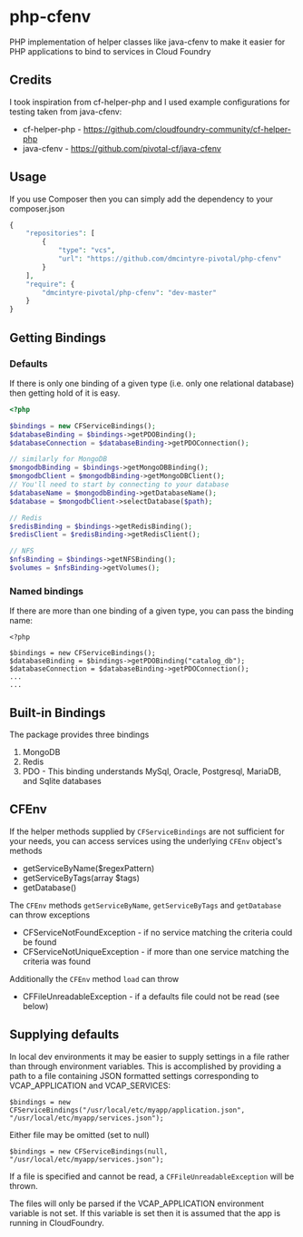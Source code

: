 # php-cfenv
PHP implementation of helper classes like java-cfenv to make it easier for PHP applications to bind to services in Cloud Foundry

## Credits
I took inspiration from cf-helper-php and I used example configurations for testing taken from java-cfenv:

* cf-helper-php - https://github.com/cloudfoundry-community/cf-helper-php
* java-cfenv - https://github.com/pivotal-cf/java-cfenv


## Usage
If you use Composer then you can simply add the dependency to your composer.json
```php
{
	"repositories": [
		{
			"type": "vcs",
			"url": "https://github.com/dmcintyre-pivotal/php-cfenv"
		}
	],
	"require": {
		"dmcintyre-pivotal/php-cfenv": "dev-master"
	}
}
```
## Getting Bindings
### Defaults
If there is only one binding of a given type (i.e. only one relational database)
then getting hold of it is easy.
```PHP
<?php

$bindings = new CFServiceBindings();
$databaseBinding = $bindings->getPDOBinding();
$databaseConnection = $databaseBinding->getPDOConnection();

// similarly for MongoDB
$mongodbBinding = $bindings->getMongoDBBinding();
$mongodbClient = $mongodbBinding->getMongoDBClient();
// You'll need to start by connecting to your database
$databaseName = $mongodbBinding->getDatabaseName();
$database = $mongodbClient->selectDatabase($path);

// Redis
$redisBinding = $bindings->getRedisBinding();
$redisClient = $redisBinding->getRedisClient();

// NFS
$nfsBinding = $bindings->getNFSBinding();
$volumes = $nfsBinding->getVolumes();
```
### Named bindings
If there are more than one binding of a given type, you can pass the binding name:
```
<?php

$bindings = new CFServiceBindings();
$databaseBinding = $bindings->getPDOBinding("catalog_db");
$databaseConnection = $databaseBinding->getPDOConnection();
...
...
```


## Built-in Bindings
The package provides three bindings
1. MongoDB
2. Redis
3. PDO - This binding understands MySql, Oracle, Postgresql, MariaDB, and Sqlite databases

## CFEnv
If the helper methods supplied by `CFServiceBindings` are not sufficient for your needs, you can 
access services using the underlying `CFEnv` object's methods

* getServiceByName($regexPattern)
* getServiceByTags(array $tags)
* getDatabase()

The `CFEnv` methods `getServiceByName`, `getServiceByTags` and `getDatabase` can throw exceptions

 * CFServiceNotFoundException - if no service matching the criteria could be found
 * CFServiceNotUniqueException - if more than one service matching the criteria was found

 Additionally the `CFEnv` method `load` can throw

 * CFFileUnreadableException - if a defaults file could not be read (see below)

## Supplying defaults
In local dev environments it may be easier to supply settings in a file rather than through environment variables.
This is accomplished by providing a path to a file containing JSON formatted settings corresponding to VCAP_APPLICATION and VCAP_SERVICES:

```
$bindings = new CFServiceBindings("/usr/local/etc/myapp/application.json", "/usr/local/etc/myapp/services.json");

```

Either file may be omitted (set to null)
```
$bindings = new CFServiceBindings(null, "/usr/local/etc/myapp/services.json");
```

If a file is specified and cannot be read, a `CFFileUnreadableException` will be thrown.

The files will only be parsed if the VCAP_APPLICATION environment variable is not set. If this variable is set then it is assumed that the app is running in CloudFoundry.